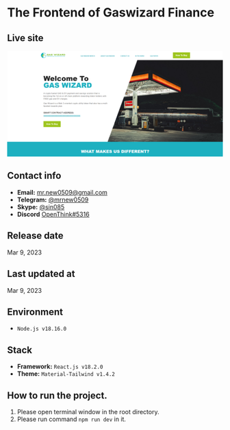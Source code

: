 # The Frontend of Gaswizard Finance

## Live site

[![Live site](readme_images/guide-site.png)](https://beta.gaswizard.finance)

## Contact info

- **Email:** mr.new0509@gmail.com
- **Telegram:** [@mrnew0509](https://t.me/mrnew0509)
- **Skype:** [@sin085](https://join.skype.com/invite/xat3AgpiRVOI)
- **Discord** [OpenThink#5316](https://discord.gg/TtS7mtuD)

## Release date

Mar 9, 2023

## Last updated at

Mar 9, 2023

## Environment

- `Node.js v18.16.0`

## Stack

- **Framework:** `React.js v18.2.0`
- **Theme:** `Material-Tailwind v1.4.2`

## How to run the project.

1. Please open terminal window in the root directory.
2. Please run command `npm run dev` in it.

